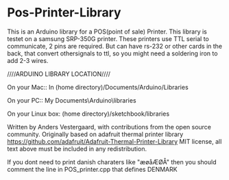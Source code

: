 # Pos-Printer-Library

This is an Arduino library for a POS(point of sale) Printer.
This library is testet on a samsung SRP-350G printer.
These printers use TTL serial to communicate, 2 pins are required.
But can have rs-232 or other cards in the back, that convert othersignals to ttl, so you might need a soldering iron to add 2-3 wires. 

////ARDUINO LIBRARY LOCATION////

On your Mac:: In (home directory)/Documents/Arduino/Libraries

On your PC:: My Documents\Arduino\libraries

On your Linux box: (home directory)/sketchbook/libraries


Written by Anders Vestergaard, with contributions from the open source community.  Originally based on adafruit thermal printer library https://github.com/adafruit/Adafruit-Thermal-Printer-Library
MIT license, all text above must be included in any redistribution.


If you dont need to print danish charaters like "æøåÆØÅ" then you should comment the line in POS_printer.cpp that defines DENMARK
